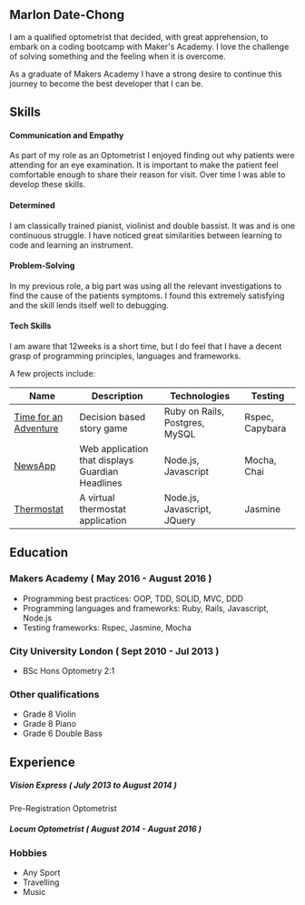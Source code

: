 ## Marlon Date-Chong

I am a qualified optometrist that decided, with great apprehension, to embark on a coding bootcamp with Maker's Academy. I love the challenge of solving something and the feeling when it is overcome.

As a graduate of Makers Academy I have a strong desire to continue this journey to become the best developer that I can be.


## Skills

#### Communication and Empathy

As part of my role as an Optometrist I enjoyed finding out why patients were attending for an eye examination. It is important to make the patient feel comfortable enough to share their reason for visit. Over time I was able to develop these skills.


#### Determined

I am classically trained pianist, violinist and double bassist. It was and is one continuous struggle. I have noticed great similarities between learning to code and learning an instrument.

#### Problem-Solving

In my previous role, a big part was using all the relevant investigations to find the cause of the patients symptoms. I found this extremely satisfying and the skill lends itself well to debugging.

#### Tech Skills

I am aware that 12weeks is a short time, but I do feel that I have a decent grasp of programming principles, languages and frameworks.

A few projects include:

| Name                                                   | Description                                                | Technologies                   | Testing         |
|      ---------------------------------------           | -------------------                                        | ----------------------         | ------------    |
| [Time for an Adventure](https://github.com/lomlo/TFAA) | Decision based story game                                  | Ruby on Rails, Postgres, MySQL | Rspec, Capybara |
| [NewsApp](https://github.com/marlondc/newsApp)         | Web application that displays Guardian Headlines           | Node.js, Javascript            | Mocha, Chai     |
| [Thermostat](https://github.com/marlondc/thermostat)   | A virtual thermostat application                           | Node.js, Javascript, JQuery    | Jasmine         |  



## Education

### Makers Academy ( May 2016 - August 2016 )


- Programming best practices: OOP, TDD, SOLID, MVC, DDD
- Programming languages and frameworks: Ruby, Rails, Javascript, Node.js
- Testing frameworks: Rspec, Jasmine, Mocha

### City University London ( Sept 2010 - Jul 2013 )

- BSc Hons Optometry 2:1

### Other qualifications

- Grade 8 Violin
- Grade 8 Piano
- Grade 6 Double Bass

## Experience

##### Vision Express ( July 2013 to August 2014 )  
Pre-Registration Optometrist

##### Locum Optometrist ( August 2014 - August 2016 )

### Hobbies

- Any Sport
- Travelling
- Music
